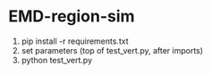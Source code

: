 # EMD-region-sim

1. pip install -r requirements.txt
2. set parameters (top of test_vert.py, after imports)
3. python test_vert.py
